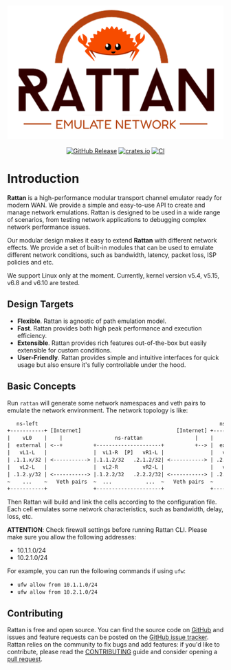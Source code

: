 <div align="center">
  <h1>
    <a href="https://github.com/stack-rs/rattan"><img alt="Rattan" src="assets/rattan-logo-slim.svg" width="600px" style="border: none; display: block;"></a>
  </h1>
  <a href="https://github.com/stack-rs/rattan/releases"><img alt="GitHub Release" src="https://img.shields.io/github/release/stack-rs/rattan.svg"></a>
  <a href="https://crates.io/crates/rattan"><img alt="crates.io" src="https://img.shields.io/crates/v/rattan.svg"></a>
  <a href="https://github.com/stack-rs/rattan/actions/workflows/ci.yml"><img alt="CI" src="https://github.com/stack-rs/rattan/actions/workflows/ci.yml/badge.svg"></a>
</div>

# Introduction

**Rattan** is a high-performance modular transport channel emulator ready for modern WAN. We provide a simple and easy-to-use API to create and manage network emulations. Rattan is designed to be used in a wide range of scenarios, from testing network applications to debugging complex network performance issues.

Our modular design makes it easy to extend **Rattan** with different network effects. We provide a set of built-in modules that can be used to emulate different network conditions, such as bandwidth, latency, packet loss, ISP policies and etc.

We support Linux only at the moment. Currently, kernel version v5.4, v5.15, v6.8 and v6.10 are tested.

## Design Targets

- **Flexible**. Rattan is agnostic of path emulation model.
- **Fast**. Rattan provides both high peak performance and execution efficiency.
- **Extensible**. Rattan provides rich features out-of-the-box but easily extensible for custom conditions.
- **User-Friendly**. Rattan provides simple and intuitive interfaces for quick usage but also ensure it's fully controllable under the hood.

## Basic Concepts

Run `rattan` will generate some network namespaces and veth pairs to
emulate the network environment. The network topology is like:

```txt
   ns-left                                                           ns-right
+-----------+ [Internet]                               [Internet] +-----------+
|    vL0    |    |                 ns-rattan                 |    |    vR0    |
|  external | <--+          +---------------------+          +--> |  external |
|   vL1-L   |               |  vL1-R  [P]   vR1-L |               |   vR1-R   |
| .1.1.x/32 | <-----------> |.1.1.2/32   .2.1.2/32| <-----------> | .2.1.x/32 |
|   vL2-L   |               |  vL2-R        vR2-L |               |   vR2-R   |
| .1.2.y/32 | <-----------> |.1.2.2/32   .2.2.2/32| <-----------> | .2.2.y/32 |
~    ...    ~   Veth pairs  ~  ...           ...  ~   Veth pairs  ~    ...    ~
+-----------+               +---------------------+               +-----------+
```

Then Rattan will build and link the cells according to the configuration file.
Each cell emulates some network characteristics, such as bandwidth, delay, loss, etc.

**ATTENTION**: Check firewall settings before running Rattan CLI.
Please make sure you allow the following addresses:

- 10.1.1.0/24
- 10.2.1.0/24

For example, you can run the following commands if using `ufw`:

- `ufw allow from 10.1.1.0/24`
- `ufw allow from 10.2.1.0/24`

## Contributing

Rattan is free and open source. You can find the source code on
[GitHub](https://github.com/stack-rs/rattan) and issues and feature requests can be posted on
the [GitHub issue tracker](https://github.com/stack-rs/rattan/issues). Rattan relies on the community to fix bugs and
add features: if you'd like to contribute, please read
the [CONTRIBUTING](https://github.com/stack-rs/rattan/blob/master/CONTRIBUTING.md) guide and consider opening
a [pull request](https://github.com/stack-rs/rattan/pulls).
